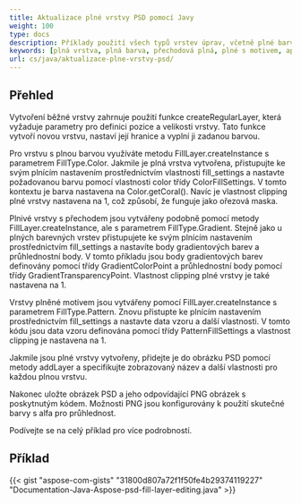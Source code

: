 ```yaml
---
title: Aktualizace plné vrstvy PSD pomocí Javy
weight: 100
type: docs
description: Příklady použití všech typů vrstev úprav, včetně plné barvy, přechodové plné a plné s motivem
keywords: [plná vrstva, plná barva, přechodová plná, plné s motivem, api psd, java, ukázkový kód]
url: cs/java/aktualizace-plne-vrstvy-psd/
---
```


## **Přehled**

Vytvoření běžné vrstvy zahrnuje použití funkce createRegularLayer, která vyžaduje parametry pro definici pozice a velikosti vrstvy. Tato funkce vytvoří novou vrstvu, nastaví její hranice a vyplní ji zadanou barvou.

Pro vrstvu s plnou barvou využíváte metodu FillLayer.createInstance s parametrem FillType.Color. Jakmile je plná vrstva vytvořena, přistupujte ke svým plnícím nastavením prostřednictvím vlastnosti fill_settings a nastavte požadovanou barvu pomocí vlastnosti color třídy ColorFillSettings. V tomto kontextu je barva nastavena na Color.getCoral(). Navíc je vlastnost clipping plné vrstvy nastavena na 1, což způsobí, že funguje jako ořezová maska.

Plnivé vrstvy s přechodem jsou vytvářeny podobně pomocí metody FillLayer.createInstance, ale s parametrem FillType.Gradient. Stejně jako u plných barevných vrstev přistupujete ke svým plnícím nastavením prostřednictvím fill_settings a nastavíte body gradientových barev a průhlednostní body. V tomto příkladu jsou body gradientových barev definovány pomocí třídy GradientColorPoint a průhlednostní body pomocí třídy GradientTransparencyPoint. Vlastnost clipping plné vrstvy je také nastavena na 1.

Vrstvy plněné motivem jsou vytvářeny pomocí FillLayer.createInstance s parametrem FillType.Pattern. Znovu přistupte ke plnícím nastavením prostřednictvím fill_settings a nastavte data vzoru a další vlastnosti. V tomto kódu jsou data vzoru definována pomocí třídy PatternFillSettings a vlastnost clipping je nastavena na 1.

Jakmile jsou plné vrstvy vytvořeny, přidejte je do obrázku PSD pomocí metody addLayer a specifikujte zobrazovaný název a další vlastnosti pro každou plnou vrstvu.

Nakonec uložte obrázek PSD a jeho odpovídající PNG obrázek s poskytnutým kódem. Možnosti PNG jsou konfigurovány k použití skutečné barvy s alfa pro průhlednost.

Podívejte se na celý příklad pro více podrobností.

## **Příklad**
{{< gist "aspose-com-gists" "31800d807a72f1f50fe4b29374119227" "Documentation-Java-Aspose-psd-fill-layer-editing.java" >}}
